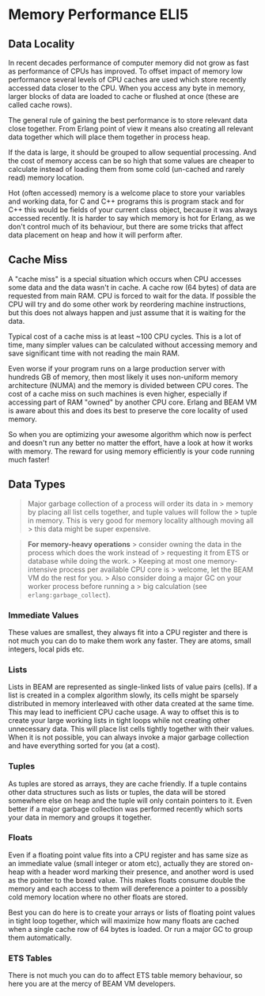 # Memory Performance ELI5

## Data Locality

In recent decades performance of computer memory did not grow as fast as performance of CPUs has improved. To offset
impact of memory low performance several levels of CPU caches are used which store recently accessed data closer to the
CPU. When you access any byte in memory, larger blocks of data are loaded to cache or flushed at once (these are called
cache rows).

The general rule of gaining the best performance is to store relevant data close together. From Erlang point of view it
means also creating all relevant data together which will place them together in process heap.

If the data is large, it should be grouped to allow sequential processing. And the cost of memory access can be so high
that some values are cheaper to calculate instead of loading them from some cold (un-cached and rarely read) memory
location.

Hot (often accessed) memory is a welcome place to store your variables and working data, for C and C++ programs this is
program stack and for C++ this would be fields of your current class object, because it was always accessed recently. It
is harder to say which memory is hot for Erlang, as we don't control much of its behaviour, but there are some tricks
that affect data placement on heap and how it will perform after.

## Cache Miss

A "cache miss" is a special situation which occurs when CPU accesses some data and the data wasn't in cache. A cache
row (64 bytes) of data are requested from main RAM. CPU is forced to wait for the data. If possible the CPU will try and
do some other work by reordering machine instructions, but this does not always happen and just assume that it is
waiting for the data.

Typical cost of a cache miss is at least ~100 CPU cycles. This is a lot of time, many simpler values can be calculated
without accessing memory and save significant time with not reading the main RAM.

Even worse if your program runs on a large production server with hundreds GB of memory, then most likely it uses
non-uniform memory architecture (NUMA) and the memory is divided between CPU cores. The cost of a cache miss on such
machines is even higher, especially if accessing part of RAM "owned" by another CPU core. Erlang and BEAM VM is aware
about this and does its best to preserve the core locality of used memory.

So when you are optimizing your awesome algorithm which now is perfect and doesn't run any better no matter the effort,
have a look at how it works with memory. The reward for using memory efficiently is your code running much faster!

## Data Types

> Major garbage collection of a process will order its data in > memory by placing all list cells together, and tuple
> values will follow the > tuple in memory. This is very good for memory locality although moving all > this data might be
> super expensive.

> **For memory-heavy operations** > consider owning the data in the process which does the work instead of > requesting
> it from ETS or database while doing the work. > Keeping at most one memory-intensive process per available CPU core is >
> welcome, let the BEAM VM do the rest for you. > Also consider doing a major GC on your worker process before running a >
> big calculation (see `erlang:garbage_collect`).

### Immediate Values

These values are smallest, they always fit into a CPU register and there is not much you can do to make them work any
faster. They are atoms, small integers, local pids etc.

### Lists

Lists in BEAM are represented as single-linked lists of value pairs (cells). If a list is created in a complex algorithm
slowly, its cells might be sparsely distributed in memory interleaved with other data created at the same time. This may
lead to inefficient CPU cache usage. A way to offset this is to create your large working lists in tight loops while not
creating other unnecessary data. This will place list cells tightly together with their values. When it is not possible,
you can always invoke a major garbage collection and have everything sorted for you (at a cost).

### Tuples

As tuples are stored as arrays, they are cache friendly. If a tuple contains other data structures such as lists or
tuples, the data will be stored somewhere else on heap and the tuple will only contain pointers to it. Even better if a
major garbage collection was performed recently which sorts your data in memory and groups it together.

### Floats

Even if a floating point value fits into a CPU register and has same size as an immediate value (small integer or atom
etc), actually they are stored on-heap with a header word marking their presence, and another word is used as the
pointer to the boxed value. This makes floats consume double the memory and each access to them will dereference a
pointer to a possibly cold memory location where no other floats are stored.

Best you can do here is to create your arrays or lists of floating point values in tight loop together, which will
maximize how many floats are cached when a single cache row of 64 bytes is loaded. Or run a major GC to group them
automatically.

### ETS Tables

There is not much you can do to affect ETS table memory behaviour, so here you are at the mercy of BEAM VM developers.
